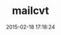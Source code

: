 ---
layout: post
title:  "mailcvt"
repo:   "ryu-kahou/mailcvt"
date:   2015-02-18 17:18:24
gemurl: http://github.com/ryu-kahou/mailcvt
---